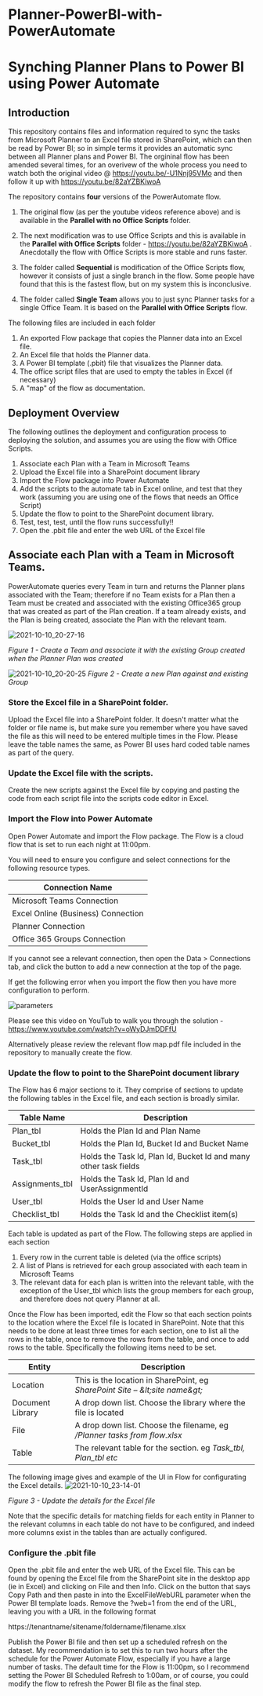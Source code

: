# Planner-PowerBI-with-PowerAutomate

# Synching Planner Plans to Power BI using Power Automate

## Introduction

This repository contains files and information required to sync the tasks from Microsoft Planner to an Excel file stored in SharePoint, which can then be read by Power BI; so in simple terms it provides an automatic sync between all Planner plans and Power BI.  The orgininal flow has been amended several times, for an overivew of the whole process you need to watch both the original video @ https://youtu.be/-U1Nnj95VMo and then follow it up with https://youtu.be/82aYZBKiwoA

The repository contains **four** versions of the PowerAutomate flow.  

1. The original flow (as per the youtube videos reference above) and is available in the **Parallel with no Office Scripts** folder.  

2. The next modification was to use Office Scripts and this is available in the **Parallel with Office Scripts** folder - https://youtu.be/82aYZBKiwoA . Anecdotally the flow with Office Scripts is more stable and runs faster.

3. The folder called **Sequential** is modification of the Office Scripts flow, however it consists of just a single branch in the flow.  Some people have found that this is the fastest flow, but on my system this is inconclusive.

4. The folder called **Single Team** allows you to just sync Planner tasks for a single Office Team.  It is based on the **Parallel with Office Scripts** flow.

The following files are included in each folder 

1. An exported Flow package that copies the Planner data into an Excel file.
2. An Excel file that holds the Planner data.
3. A Power BI template (.pbit) file that visualizes the Planner data.
4. The office script files that are used to empty the tables in Excel (if necessary)
5. A "map" of the flow as documentation.

## Deployment Overview

The following outlines the deployment and configuration process to deploying the solution, and assumes you are using the flow with Office Scripts.

1. Associate each Plan with a Team in Microsoft Teams
2. Upload the Excel file into a SharePoint document library
3. Import the Flow package into Power Automate
4. Add the scripts to the automate tab in Excel online, and test that they work (assuming you are using one of the flows that needs an Office Script)
5. Update the flow to point to the SharePoint document library.
  1. Test, test, test, until the flow runs successfully!!
6. Open the .pbit file and enter the web URL of the Excel file

## Associate each Plan with a Team in Microsoft Teams.

PowerAutomate queries every Team in turn and returns the Planner plans associated with the Team; therefore if no Team exists for a Plan then a Team must be created and associated with the existing Office365 group that was created as part of the Plan creation. If a team already exists, and the Plan is being created, associate the Plan with the relevant team.

![2021-10-10_20-27-16](https://user-images.githubusercontent.com/37085234/136714533-f194727f-a55a-4d4a-969a-7233b7afabe3.png)

_Figure 1 - Create a Team and associate it with the existing Group created when the Planner Plan was created_

![2021-10-10_20-20-25](https://user-images.githubusercontent.com/37085234/136714433-caa51832-131f-4711-888c-16ed78ade5ab.png)
_Figure 2 - Create a new Plan against and existing Group_

### Store the Excel file in a SharePoint folder.

Upload the Excel file into a SharePoint folder. It doesn&#39;t matter what the folder or file name is, but make sure you remember where you have saved the file as this will need to be entered multiple times in the Flow. Please leave the table names the same, as Power BI uses hard coded table names as part of the query.

### Update the Excel file with the scripts.
Create the new scripts against the Excel file by copying and pasting the code from each script file into the scripts code editor in Excel.

### Import the Flow into Power Automate

Open Power Automate and import the Flow package. The Flow is a cloud flow that is set to run each night at 11:00pm.

You will need to ensure you configure and select connections for the following resource types.

| **Connection Name** |
| --- |
| Microsoft Teams Connection |
| Excel Online (Business) Connection |
| Planner Connection |
| Office 365 Groups Connection |

If you cannot see a relevant connection, then open the Data > Connections tab, and click the button to add a new connection at the top of the page.

If get the following error when you import the flow then you have more configuration to perform.

![parameters](https://user-images.githubusercontent.com/37085234/153899782-3cc6a372-07ec-4bdb-bf30-dc0f3a8ab6ff.png)

Please see this video on YouTub to walk you through the solution - https://www.youtube.com/watch?v=oWyDJmDDFfU 

Alternatively please review the relevant flow map.pdf file included in the repository to manually create the flow.

### Update the flow to point to the SharePoint document library

The Flow has 6 major sections to it. They comprise of sections to update the following tables in the Excel file, and each section is broadly similar.

| **Table Name** | **Description** |
| --- | --- |
| Plan\_tbl | Holds the Plan Id and Plan Name |
| Bucket\_tbl | Holds the Plan Id, Bucket Id and Bucket Name |
| Task\_tbl | Holds the Task Id, Plan Id, Bucket Id and many other task fields |
| Assignments\_tbl | Holds the Task Id, Plan Id and UserAssignmentId |
| User\_tbl | Holds the User Id and User Name |
| Checklist\_tbl | Holds the Task Id and the Checklist item(s) |

Each table is updated as part of the Flow. The following steps are applied in each section

1. Every row in the current table is deleted (via the office scripts)
2. A list of Plans is retrieved for each group associated with each team in Microsoft Teams
3. The relevant data for each plan is written into the relevant table, with the exception of the User\_tbl which lists the group members for each group, and therefore does not query Planner at all.

Once the Flow has been imported, edit the Flow so that each section points to the location where the Excel file is located in SharePoint. Note that this needs to be done at least three times for each section, one to list all the rows in the table, once to remove the rows from the table, and once to add rows to the table. Specifically the following items need to be set.

| **Entity** | **Description** |
| --- | --- |
| Location | This is the location in SharePoint, eg _SharePoint Site – \&lt;site name\&gt;_ |
| Document Library | A drop down list. Choose the library where the file is located |
| File | A drop down list. Choose the filename, eg _/Planner tasks from flow.xlsx_ |
| Table | The relevant table for the section. eg _Task\_tbl, Plan\_tbl etc_ |


The following image gives and example of the UI in Flow for configurating the Excel details.
![2021-10-10_23-14-01](https://user-images.githubusercontent.com/37085234/136714595-c41e6c6b-154f-45a7-a754-eebe1f7e587a.png)

_Figure 3 - Update the details for the Excel file_

Note that the specific details for matching fields for each entity in Planner to the relevant columns in each table do not have to be configured, and indeed more columns exist in the tables than are actually configured.  

### Configure the .pbit file

Open the .pbit file and enter the web URL of the Excel file. This can be found by opening the Excel file from the SharePoint site in the desktop app (ie in Excel) and clicking on File and then Info. Click on the button that says Copy Path and then paste in into the ExcelFileWebURL parameter when the Power BI template loads. Remove the ?web=1 from the end of the URL, leaving you with a URL in the following format

https://tenantname/sitename/foldername/filename.xlsx

Publish the Power BI file and then set up a scheduled refresh on the dataset. My recommendation is to set this to run two hours after the schedule for the Power Automate Flow, especially if you have a large number of tasks.  The default time for the Flow is 11:00pm, so I recommend setting the Power BI Scheduled Refresh to 1:00am, or of course, you could modify the flow to refresh the Power BI file as the final step.

